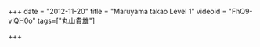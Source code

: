 +++
date = "2012-11-20"
title = "Maruyama takao Level 1"
videoid = "FhQ9-vlQH0o"
tags=["丸山貴雄"]

+++
